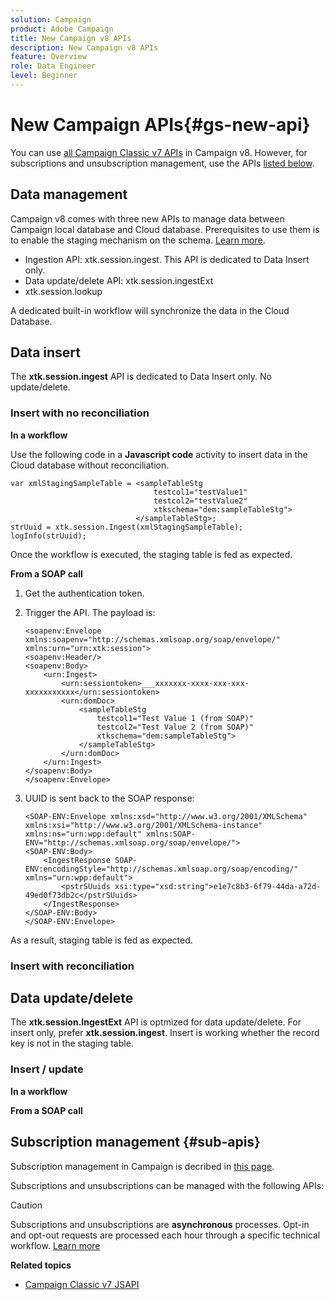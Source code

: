 ```yaml
---
solution: Campaign
product: Adobe Campaign
title: New Campaign v8 APIs
description: New Campaign v8 APIs
feature: Overview
role: Data Engineer
level: Beginner
---
```

# New Campaign APIs{#gs-new-api}

You can use [all Campaign Classic v7 APIs](https://docs.adobe.com/content/help/en/campaign-classic/technicalresources/api/p-1.html) in Campaign v8. However, for subscriptions and unsubscription management, use the APIs [listed below](#sub-apis).

## Data management

Campaign v8 comes with three new APIs to manage data between Campaign local database and Cloud database. Prerequisites to use them is to enable the staging mechanism on the schema. [Learn more](staging.md).

* Ingestion API: xtk.session.ingest. This API is dedicated to Data Insert only.
* Data update/delete API: xtk.session.ingestExt
* xtk.session.lookup

A dedicated built-in workflow will synchronize the data in the Cloud Database.

## Data insert

The **xtk.session.ingest** API is dedicated to Data Insert only. No update/delete.

### Insert with no reconciliation

**In a workflow**

Use the following code in a **Javascript code** activity to insert data in the Cloud database without reconciliation.

```
var xmlStagingSampleTable = <sampleTableStg
                                testcol1="testValue1"
                                testcol2="testValue2"
                                xtkschema="dem:sampleTableStg">
                            </sampleTableStg>;
strUuid = xtk.session.Ingest(xmlStagingSampleTable);
logInfo(strUuid);
```

Once the workflow is executed, the staging table is fed as expected.

**From a SOAP call**

1. Get the authentication token. 
1. Trigger the API. The payload is: 
    ```
    <soapenv:Envelope xmlns:soapenv="http://schemas.xmlsoap.org/soap/envelope/" xmlns:urn="urn:xtk:session">
    <soapenv:Header/>
    <soapenv:Body>
        <urn:Ingest>
            <urn:sessiontoken>___xxxxxxx-xxxx-xxx-xxx-xxxxxxxxxxx</urn:sessiontoken>
            <urn:domDoc>
                <sampleTableStg
                    testcol1="Test Value 1 (from SOAP)"
                    testcol2="Test Value 2 (from SOAP)"
                    xtkschema="dem:sampleTableStg">
                </sampleTableStg>
            </urn:domDoc>
        </urn:Ingest>
    </soapenv:Body>
    </soapenv:Envelope>
    ```

1. UUID is sent back to the SOAP response:

    ```
    <SOAP-ENV:Envelope xmlns:xsd="http://www.w3.org/2001/XMLSchema" xmlns:xsi="http://www.w3.org/2001/XMLSchema-instance" xmlns:ns="urn:wpp:default" xmlns:SOAP-ENV="http://schemas.xmlsoap.org/soap/envelope/">
    <SOAP-ENV:Body>
        <IngestResponse SOAP-ENV:encodingStyle="http://schemas.xmlsoap.org/soap/encoding/" xmlns="urn:wpp:default">
            <pstrSUuids xsi:type="xsd:string">e1e7c8b3-6f79-44da-a72d-49ed0f73db2c</pstrSUuids>
        </IngestResponse>
    </SOAP-ENV:Body>
    </SOAP-ENV:Envelope>
    ```

As a result, staging table is fed as expected.

### Insert with reconciliation


## Data update/delete

The **xtk.session.IngestExt** API is optmized for data update/delete. For insert only, prefer **xtk.session.ingest**. Insert is working whether the record key is not in the staging table.


### Insert / update

**In a workflow**

**From a SOAP call**



## Subscription management {#sub-apis}

Subscription management in Campaign is decribed in [this page](../start/subscriptions.md).

Subscriptions and unsubscriptions can be managed with the following APIs:


>[!CAUTION]
>
>Subscriptions and unsubscriptions are **asynchronous** processes. Opt-in and opt-out requests are processed each hour through a specific technical workflow. [Learn more](../config/replication.md#tech-wf)

**Related topics**

* [Campaign Classic v7 JSAPI](https://docs.adobe.com/content/help/en/campaign-classic/technicalresources/api/p-1.html)
